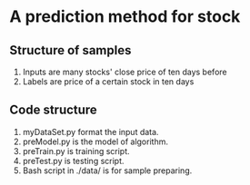 # A prediction method for stock
## Structure of samples
1. Inputs are many stocks' close price of ten days before
2. Labels are price of a certain stock in ten days
## Code structure
1. myDataSet.py format the input data.
2. preModel.py is the model of algorithm.
3. preTrain.py is training script.
4. preTest.py is testing script.
5. Bash script in ./data/ is for sample preparing.


